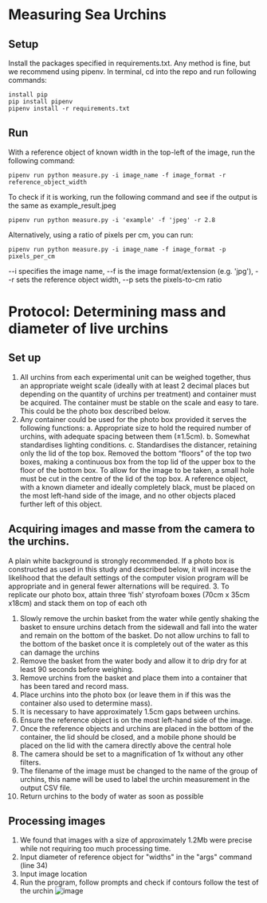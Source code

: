 # Measuring Sea Urchins

## Setup

Install the packages specified in requirements.txt. Any method is fine, but we recommend using pipenv. In terminal, cd into the repo and run following commands:

    install pip
    pip install pipenv
    pipenv install -r requirements.txt

## Run

With a reference object of known width in the top-left of the image, run the following command:

    pipenv run python measure.py -i image_name -f image_format -r reference_object_width

To check if it is working, run the following command and see if the output is the same as example_result.jpeg

    pipenv run python measure.py -i 'example' -f 'jpeg' -r 2.8

Alternatively, using a ratio of pixels per cm, you can run:

    pipenv run python measure.py -i image_name -f image_format -p pixels_per_cm

--i specifies the image name, 
--f is the image format/extension (e.g. 'jpg'),
--r sets the reference object width,
--p sets the pixels-to-cm ratio

# Protocol: Determining mass and diameter of live urchins 

## Set up
1.	All urchins from each experimental unit can be weighed together, thus an appropriate weight scale (ideally with at least 2 decimal places but depending on the quantity of urchins per treatment) and container must be acquired. The container must be stable on the scale and easy to tare. This could be the photo box described below.
2.	Any container could be used for the photo box provided it serves the following functions: 
    a.	Appropriate size to hold the required number of urchins, with adequate spacing between them (±1.5cm).
    b.	Somewhat standardises lighting conditions.
    c.	Standardises the distancer, retaining only the lid of the top box. Removed the bottom “floors” of the top two boxes, making a continuous box from the top lid of the upper box to the floor of the bottom box. To allow for the image to be taken, a small hole must be cut in the centre of the lid of the top box. A reference object, with a known diameter and ideally completely black, must be placed on the most left-hand side of the image, and no other objects placed further left of this object.

## Acquiring images and masse from the camera to the urchins.
A plain white background is strongly recommended. If a photo box is constructed as used in this study and described below, it will increase the likelihood that the default settings of the computer vision program will be appropriate and in general fewer alternations will be required.
3.	To replicate our photo box, attain three ‘fish’ styrofoam boxes (70cm x 35cm x18cm) and stack them on top of each oth
1.	Slowly remove the urchin basket from the water while gently shaking the basket to ensure urchins detach from the sidewall and fall into the water and remain on the bottom of the basket. Do not allow urchins to fall to the bottom of the basket once it is completely out of the water as this can damage the urchins
2.	Remove the basket from the water body and allow it to drip dry for at least 90 seconds before weighing.
3.	Remove urchins from the basket and place them into a container that has been tared and record mass.
4.	Place urchins into the photo box (or leave them in if this was the container also used to determine mass). 
5.	It is necessary to have approximately 1.5cm gaps between urchins.
6.	Ensure the reference object is on the most left-hand side of the image.
7.	Once the reference objects and urchins are placed in the bottom of the container, the lid should be closed, and a mobile phone should be placed on the lid with the camera directly above the central hole
8.	The camera should be set to a magnification of 1x without any other filters.
9.	The filename of the image must be changed to the name of the group of urchins, this name will be used to label the urchin measurement in the output CSV file.
10.	Return urchins to the body of water as soon as possible

## Processing images
1.	We found that images with a size of approximately 1.2Mb were precise while not requiring too much processing time.
2.	Input diameter of reference object for "widths" in the "args" command (line 34)
3.	Input image location
4.	Run the program, follow prompts and check if contours follow the test of the urchin	
![image](https://user-images.githubusercontent.com/102225039/174484330-cda1e7cf-947c-4361-9eaf-21ec81857c97.png)
